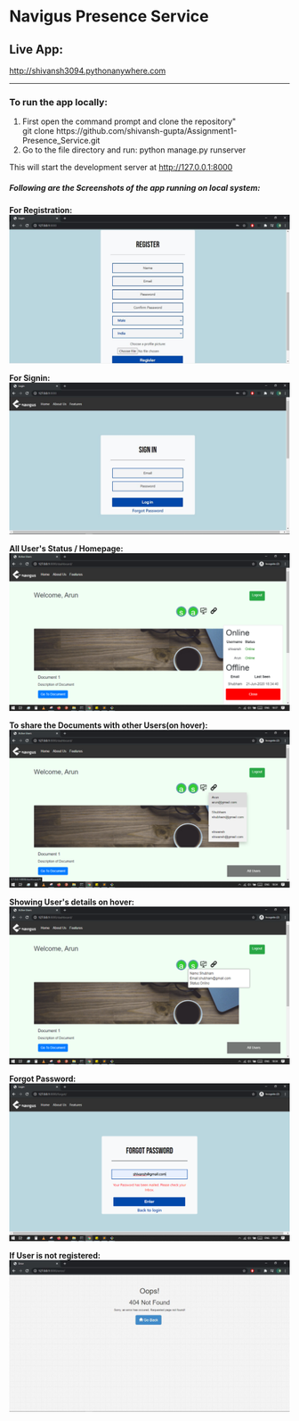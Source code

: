 <h1>Navigus Presence Service</h1>
<h2>Live App:</h2>
<p><a href="http://shivansh3094.pythonanywhere.com" rel="nofollow">http://shivansh3094.pythonanywhere.com</a></p>
<hr>
<h3>To run the app locally:</h3>
<p>
 <ol>
  <li>First open the command prompt and clone the repository"</li>
      git clone https://github.com/shivansh-gupta/Assignment1-Presence_Service.git
  
  <li>Go to the file directory and run:
      python manage.py runserver
     </ol>
This will start the development server at <a href="http://127.0.0.1:8000" rel="nofollow">http://127.0.0.1:8000</a>
</p>

<h5>Following are the Screenshots of the app running on local system:</h5>

<b>For Registration:</b>
![alt-text](https://github.com/shivansh-gupta/Assignment1-Presence_Service/blob/master/screenshots/register.JPG)

<b>For Signin:</b>
![alt-text](https://github.com/shivansh-gupta/Assignment1-Presence_Service/blob/master/screenshots/signin.JPG)

<b>All User's Status / Homepage:</b>
![alt text](https://github.com/shivansh-gupta/Assignment1-Presence_Service/blob/master/screenshots/all_users_status.png)

<b>To share the Documents with other Users(on hover):</b>
![alt-text](https://github.com/shivansh-gupta/Assignment1-Presence_Service/blob/master/screenshots/online_share_users.png)

<b>Showing User's details on hover:</b>
![alt text](https://github.com/shivansh-gupta/Assignment1-Presence_Service/blob/master/screenshots/avatar_hover.png)

<b>Forgot Password:</b>
![alt text](https://github.com/shivansh-gupta/Assignment1-Presence_Service/blob/master/screenshots/forget_password.png)

<b>If User is not registered:</b>
![alt text](https://github.com/shivansh-gupta/Assignment1-Presence_Service/blob/master/screenshots/error.JPG)


